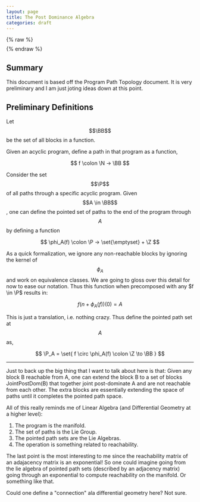 ```yaml
---
layout: page
title: The Post Dominance Algebra
categories: draft
---
```


{% raw %}
$$
\newcommand{\set}[1]{\left\{#1\right\}}
\newcommand{\mb}[1]{\mathbf{#1}}
\newcommand{\P}{\mb P}
\newcommand{\successor}{\mb{\text{succ}}}
\newcommand{\magnitude}[1]{\left|#1\right|}
\newcommand{\branch}{\mb{\text{Branch}}}
\newcommand{\Bool}{\mb{\text{Bool}}}
\newcommand{\BB}{\mb{\text{BB}}}
\newcommand{\N}{\mb{\text{N}}}
\newcommand{\Z}{\mb{\text{Z}}}
\newcommand{\and}{\text{ and }}
$$
{% endraw %}

## Summary

This document is based off the Program Path Topology document. It is very
preliminary and I am just joting ideas down at this point.

## Preliminary Definitions

Let $$\BB$$ be the set of all blocks in a function.

Given an acyclic program, define a path in that program as a function,

$$
   f \colon \N -> \BB
$$

Consider the set $$\P$$ of all paths through a specific acyclic program. Given
$$A \in \BB$$, one can define the pointed set of paths to the end of the program
through $$A$$ by defining a function

$$
   \phi_A(f) \colon \P -> \set{\emptyset} + \Z
$$

As a quick formalization, we ignore any non-reachable blocks by ignoring the
kernel of $$\phi_A$$ and work on equivalence classes. We are going to gloss over
this detail for now to ease our notation. Thus this function when precomposed
with any $f \in \P$ results in:

$$
  f(n + \phi_A(f))(0) = A
$$

This is just a translation, i.e. nothing crazy. Thus define the pointed path set
at $$A$$ as,

$$
   \P_A = \set{ f \circ \phi_A(f) \colon \Z \to \BB }
$$

--------------------------------------------------------------------------------

Just to back up the big thing that I want to talk about here is that: Given any
block B reachable from A, one can extend the block B to a set of blocks
JointPostDom(B) that together joint post-dominate A and are not reachable from
each other. The extra blocks are essentially extending the space of paths until
it completes the pointed path space.

All of this really reminds me of Linear Algebra (and Differential Geometry at a
higher level):

1. The program is the manifold.
2. The set of paths is the Lie Group.
3. The pointed path sets are the Lie Algebras.
4. The operation is something related to reachability.

The last point is the most interesting to me since the reachability matrix of an
adajacency matrix is an exponential! So one could imagine going from the lie
algebra of pointed path sets (described by an adjacency matrix) going through an
exponential to compute reachability on the manifold. Or something like that.

Could one define a "connection" ala differential geometry here? Not sure.
